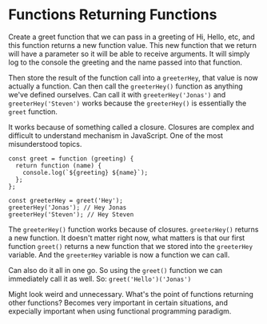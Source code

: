 # Functions Returning Functions

Create a greet function that we can pass in a greeting of Hi, Hello, etc, and this function returns a new function value. This new function that we return will have a parameter so it will be able to receive arguments. It will simply log to the console the greeting and the name passed into that function.

Then store the result of the function call into a `greeterHey`, that value is now actually a function. Can then call the `greeterHey()` function as anything we've defined ourselves. Can call it with `greeterHey('Jonas')` and `greeterHey('Steven')` works because the `greeterHey()` is essentially the `greet` function.

It works because of something called a closure. Closures are complex and difficult to understand mechanism in JavaScript. One of the most misunderstood topics.

```
const greet = function (greeting) {
  return function (name) {
    console.log(`${greeting} ${name}`);
  };
};

const greeterHey = greet('Hey');
greeterHey('Jonas'); // Hey Jonas
greeterHey('Steven'); // Hey Steven
```

The `greeterHey()` function works because of closures. `greeterHey()` returns a new function. It doesn't matter right now, what matters is that our first function `greet()` returns a new function that we stored into the `greeterHey` variable. And the `greeterHey` variable is now a function we can call.

Can also do it all in one go. So using the `greet()` function we can immediately call it as well. So: `greet('Hello')('Jonas')`

Might look weird and unnecessary. What's the point of functions returning other functions? Becomes very important in certain situations, and expecially important when using functional programming paradigm.
